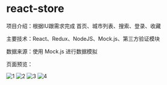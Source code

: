 # react-store

项目介绍：根据IU跟需求完成 首页、城市列表、搜索、登录、收藏

主要技术：React、Redux、NodeJS、Mock.js、第三方验证模块

数据来源：使用 Mock.js 进行数据模拟

页面预览：


![1](https://user-images.githubusercontent.com/55149541/206327632-badd5601-9c04-427d-83f9-0ee4f46ae37d.png)
![2](https://user-images.githubusercontent.com/55149541/206327646-d483b7c8-587f-48dc-91e1-86d6593dfcc4.png)
![3](https://user-images.githubusercontent.com/55149541/206327653-4c27365a-0981-451d-94f2-e15335981112.png)
![4](https://user-images.githubusercontent.com/55149541/206327656-fac7521c-8f75-4471-8941-c34f827d0ec7.png)
